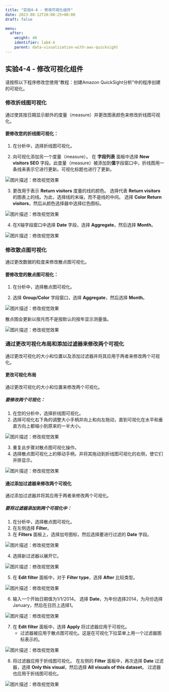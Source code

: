 ```yaml
---
title: "实验4-4 - 修改可视化组件"
date: 2023-08-12T20:08:25+08:00
draft: false

menu:
  after:
    weight: 40
    identifier: lab4-4
    parent: data-visualization-with-aws-quicksight
---
```


## 实验4-4 - 修改可视化组件

请按照以下程序修改您使用“教程：创建Amazon QuickSight分析”中的程序创建的可视化。

### 修改折线图可视化
通过使其按日期显示额外的度量（measure）并更改图表颜色来修改折线图可视化。

#### 要修改您的折线图可视化：
1. 在分析中，选择折线图可视化。

2. 向可视化添加另一个度量（measure）。
  在 **字段列表** 面板中选择 **New visitors SEO** 字段。此度量（measure）被添加到**值**字段窗口中，折线图用一条线来表示它进行更新。可视化标题也进行了更新。

![图片描述：修改视觉效果](/lab4-4-example-modify-visuals1.png)

3. 更改用于表示 **Return visitors** 度量的线的颜色。
  选择代表 **Return visitors** 的图表上的线。为此，选择线的末端，而不是线的中间。
  选择 **Color Return visitors**，然后从颜色选择器中选择红色图标。

![图片描述：修改视觉效果](/lab4-4-example-modify-visuals2.gif)

4. 在X轴字段窗口中选择 **Date** 字段，选择 **Aggregate**，然后选择 **Month**。

![图片描述：修改视觉效果](/lab4-4-example-modify-visuals3.png)

### 修改散点图可视化
通过更改数据的粒度来修改散点图可视化。

#### 要修改您的散点图可视化：

1. 在分析中，选择散点图可视化。

2. 选择 **Group/Color** 字段窗口，选择 **Aggregate**，然后选择 **Month**。

![图片描述：修改视觉效果](/lab4-4-example-modify-visuals4.png)

  散点图会更新以按月而不是按默认的按年显示测量值。

![图片描述：修改视觉效果](/lab4-4-example-modify-visuals5.png)

### 通过更改可视化布局和添加过滤器来修改两个可视化
通过更改可视化的大小和位置以及添加过滤器并将其应用于两者来修改两个可视化。

#### 更改可视化布局
通过更改可视化的大小和位置来修改两个可视化。

##### 要修改两个可视化：
1. 在您的分析中，选择折线图可视化。
2. 选择可视化右下角的调整大小手柄并向上和向左拖动，直到可视化在水平和垂直方向上都缩小到原来的一半大小。

![图片描述：修改视觉效果](/lab4-4-example-modify-visuals6.gif)

3. 重复此步骤对散点图可视化操作。
4. 选择散点图可视化上的移动手柄，并将其拖动到折线图可视化的右侧，使它们并排显示。

![图片描述：修改视觉效果](/lab4-4-example-modify-visuals7.gif)

#### 通过添加过滤器来修改两个可视化
通过添加过滤器并将其应用于两者来修改两个可视化。

##### 要将过滤器添加到两个可视化中：
1. 在分析中，选择散点图可视化。
2. 在左侧选择 **Filter**。
3. 在 **Filters** 面板上，选择加号图标，然后选择要进行过滤的 **Date** 字段。

![图片描述：修改视觉效果](/lab4-4-example-modify-visuals8.png)

4. 选择新过滤器以展开它。

![图片描述：修改视觉效果](/lab4-4-example-modify-visuals9.png)

5. 在 **Edit filter** 面板中，对于 **Filter type**，选择 **After** 比较类型。

![图片描述：修改视觉效果](/lab4-4-example-modify-visuals10.png)

6. 输入一个开始日期值为1/1/2014。
  选择 **Date**，为年份选择2014，为月份选择January，然后在日历上选择1。

![图片描述：修改视觉效果](/lab4-4-example-modify-visuals11.png)

7. 在 **Edit filter** 面板中，选择 **Apply** 将过滤器应用于可视化。
   - 过滤器被应用于散点图可视化。这是在可视化下拉菜单上用一个过滤器图标表示的。

![图片描述：修改视觉效果](/lab4-4-example-modify-visuals12.png)

8. 将过滤器应用于折线图可视化。
  在左侧的 **Filter** 面板中，再次选择 **Date** 过滤器，选择 **Only this visual**，然后选择 **All visuals of this dataset**。
  过滤器也应用于折线图可视化。

![图片描述：修改视觉效果](/lab4-4-example-modify-visuals13.png)


